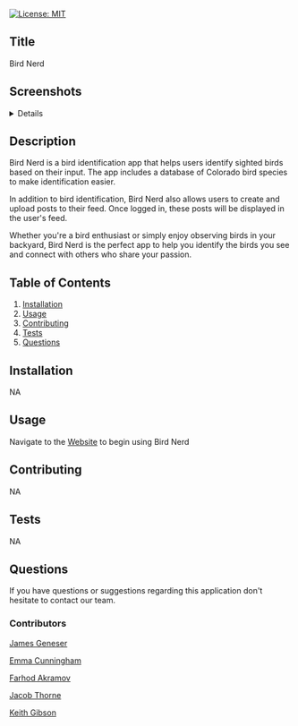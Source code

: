 [![License: MIT](https://img.shields.io/badge/License-MIT-yellow.svg)](https://opensource.org/licenses/MIT)

## Title

Bird Nerd

## Screenshots

<details>

![Home](../Bird-Nerd/client/src/assets/images/home.png "Home")

![HomeDarkMode](../Bird-Nerd/client/src/assets/images/homeDark.png "Home")

![Home](../Bird-Nerd/client/src/assets/images/idForm.png "Home")

![Home](../Bird-Nerd/client/src/assets/images/idResult.png "Home")

</details>

## Description

Bird Nerd is a bird identification app that helps users identify sighted birds based on their input. The app includes a database of Colorado bird species to make identification easier.

In addition to bird identification, Bird Nerd also allows users to create and upload posts to their feed. Once logged in, these posts will be displayed in the user's feed.

Whether you're a bird enthusiast or simply enjoy observing birds in your backyard, Bird Nerd is the perfect app to help you identify the birds you see and connect with others who share your passion.

## Table of Contents

1. [Installation](#Installation)
2. [Usage](#Usage)
3. [Contributing](#Contributing)
4. [Tests](#Tests)
5. [Questions](#Questions)

## Installation

NA

## Usage

Navigate to the [Website](https://bird-nerd2023.herokuapp.com/) to begin using Bird Nerd

## Contributing

NA

## Tests

NA

## Questions

If you have questions or suggestions regarding this application
don't hesitate to contact our team.

### Contributors

[James Geneser](https://github.com/JamesGeneser "GitHub Profile")

[Emma Cunningham](https://github.com/empc313 "GitHub Profile")

[Farhod Akramov](https://github.com/akramov-farhod "GitHub Profile")

[Jacob Thorne](https://github.com/JThorneX "GitHub Profile")

[Keith Gibson](https://github.com/Keithgibson123 "GitHub Profile")
